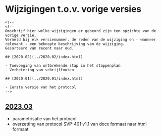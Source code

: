 # Wijzigingen t.o.v. vorige versies

```{=html}
<!--
<!--
Omschrijf hier welke wijzigingen er gebeurd zijn ten opzichte van de vorige versie. 
Vermeld bij elk versienummer, de reden van de wijziging en - wanneer relevant - een beknopte beschrijving van de wijziging.
Gesorteerd van recent naar oud. 

## [2020.02](../2020.02/index.html)

- Toevoeging van ontbrekende stap in het stappenplan
- Verbetering van schrijffouten

## [2020.01](../2020.01/index.html)

- Eerste versie van het protocol
-->
```
## [2023.03](../2023.03/index.html)

-   parametrisatie van het protocol
-   overzetting van protocol SVP-401 v1.1 van docx formaat naar html formaat
